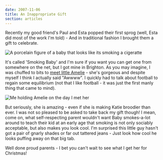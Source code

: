 ```yaml
---
date: 2007-11-06
title: An Inappropriate Gift
section: articles
---
```

Recently my good friend's Paul and Esta popped their first sprog (well, Esta did most of the work I'm told) - And in traditional fashion I brought them a gift to celebrate. 

![A porcelain figure of a baby that looks like its smoking a cigeratte](1890223951_b96fd56980_o.jpg)

It's called 'Smoking Baby' and I'm sure if you want you can get one from somewhere on the net, but I got mine in Brighton. As you may imagine, I was chuffed to bits to [meet little Amelie](http://flickr.com/photos/roobottom/1798830018/) - she's gorgeous and despite myself I think I actually said "Awwww". I quickly had to talk about football to regain some equilibrium (not that I like football - it was just the first manly thing that came to mind). 

![Me holding Amelie on the day I met her](1798830018_93c0be6e2b_o.jpg)

But seriously, she is amazing - even if she is making Katie broodier than ever. I was not so pleased to be asked to take back my gift though! I mean, come on, what self-respecting parent wouldn't want Baby smokes-a-lot around to teach their kid at an early age that smoking is not only sociably acceptable, but also makes you look cool. I'm surprised this little guy hasn't got a pair of gnarly shades or far out tattered jeans - Just look how cool he looks puffing away on that big tab. 

Well done proud parents - I bet you can't wait to see what I get her for Christmas!